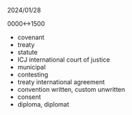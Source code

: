 2024/01/28

0000<->1500

- covenant
- treaty
- statute
- ICJ international court of justice
- municipal
- contesting
- treaty international agreement
- convention written, custom unwritten
- consent
- diploma, diplomat

